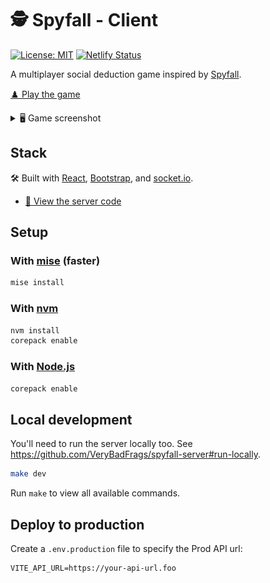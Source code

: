 # 🕵️ Spyfall - Client

[![License: MIT](https://img.shields.io/badge/license-MIT-green)](./LICENSE.txt)
[![Netlify Status](https://api.netlify.com/api/v1/badges/9533fa3b-785d-4ddb-ab13-366089f5d10b/deploy-status)](https://app.netlify.com/sites/heuristic-bartik-850df8/deploys)

A multiplayer social deduction game inspired by [Spyfall](https://hwint.ru/portfolio-item/spyfall/).

[♟️ Play the game](https://spyfall.verybadfrags.com)

<details>
    <summary>🖥️ Game screenshot</summary>
    <img alt="Game screenshot" src="docs/spyfall-example-01.png"/>
</details>

## Stack

🛠️ Built with [React](https://react.dev),
[Bootstrap](https://getbootstrap.com),
and [socket.io](https://socket.io).

- [💾 View the server code](https://github.com/VeryBadFrags/spyfall-server)

## Setup

### With [mise](https://mise.jdx.dev) (faster)

```sh
mise install
```

### With [nvm](https://github.com/nvm-sh/nvm)

```sh
nvm install
corepack enable
```

### With [Node.js](https://nodejs.org/)

```sh
corepack enable
```

## Local development

You'll need to run the server locally too. See <https://github.com/VeryBadFrags/spyfall-server#run-locally>.

```sh
make dev
```

Run `make` to view all available commands.

## Deploy to production

Create a `.env.production` file to specify the Prod API url:

```.env.production
VITE_API_URL=https://your-api-url.foo
```
